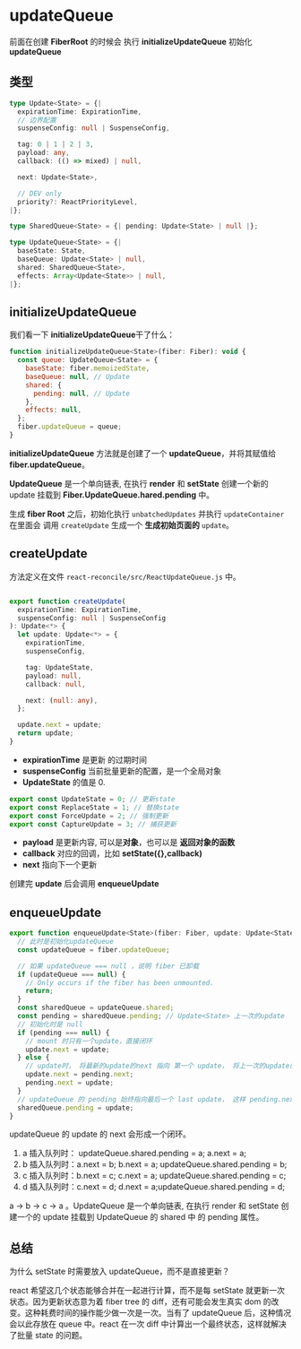 # updateQueue

前面在创建 **FiberRoot** 的时候会 执行 **initializeUpdateQueue** 初始化 **updateQueue**

## 类型

```typescript
type Update<State> = {|
  expirationTime: ExpirationTime,
  // 边界配置
  suspenseConfig: null | SuspenseConfig,

  tag: 0 | 1 | 2 | 3,
  payload: any,
  callback: (() => mixed) | null,

  next: Update<State>,

  // DEV only
  priority?: ReactPriorityLevel,
|};

type SharedQueue<State> = {| pending: Update<State> | null |};

type UpdateQueue<State> = {|
  baseState: State,
  baseQueue: Update<State> | null,
  shared: SharedQueue<State>,
  effects: Array<Update<State>> | null,
|};
```

## initializeUpdateQueue

我们看一下 **initializeUpdateQueue**干了什么：

```js
function initializeUpdateQueue<State>(fiber: Fiber): void {
  const queue: UpdateQueue<State> = {
    baseState: fiber.memoizedState,
    baseQueue: null, // Update
    shared: {
      pending: null, // Update
    },
    effects: null,
  };
  fiber.updateQueue = queue;
}
```

**initializeUpdateQueue** 方法就是创建了一个 **updateQueue**，并将其赋值给 **fiber.updateQueue**。

**UpdateQueue** 是一个单向链表, 在执行 **render** 和 **setState** 创建一个新的 update 挂载到 **Fiber.UpdateQueue.hared.pending** 中。

生成 **fiber Root** 之后，初始化执行 `unbatchedUpdates` 并执行 `updateContainer` 在里面会 调用 `createUpdate` 生成一个 **生成初始页面的** `update`。

## createUpdate

方法定义在文件 `react-reconcile/src/ReactUpdateQueue.js` 中。

```typescript

export function createUpdate(
  expirationTime: ExpirationTime,
  suspenseConfig: null | SuspenseConfig
): Update<*> {
  let update: Update<*> = {
    expirationTime,
    suspenseConfig,

    tag: UpdateState,
    payload: null,
    callback: null,

    next: (null: any),
  };

  update.next = update;
  return update;
}
```

- **expirationTime** 是更新 的过期时间
- **suspenseConfig** 当前批量更新的配置，是一个全局对象
- **UpdateState** 的值是 0.

```js
export const UpdateState = 0; // 更新state
export const ReplaceState = 1; // 替换state
export const ForceUpdate = 2; // 强制更新
export const CaptureUpdate = 3; // 捕获更新
```

- **payload** 是更新内容, 可以是**对象**，也可以是 **返回对象的函数**
- **callback** 对应的回调，比如 **setState({},callback)**
- **next** 指向下一个更新

创建完 **update** 后会调用 **enqueueUpdate**

## enqueueUpdate

```js
export function enqueueUpdate<State>(fiber: Fiber, update: Update<State>) {
  // 此时是初始化updateQueue
  const updateQueue = fiber.updateQueue;

  // 如果 updateQueue === null ，说明 fiber 已卸载
  if (updateQueue === null) {
    // Only occurs if the fiber has been unmounted.
    return;
  }
  const sharedQueue = updateQueue.shared;
  const pending = sharedQueue.pending; // Update<State> 上一次的update
  // 初始化时是 null
  if (pending === null) {
    // mount 时只有一个update，直接闭环
    update.next = update;
  } else {
    // update时， 将最新的update的next 指向 第一个 update， 将上一次的update的next 指向最新的update
    update.next = pending.next;
    pending.next = update;
  }
  // updateQueue 的 pending 始终指向最后一个 last update， 这样 pending.next 会指向first update
  sharedQueue.pending = update;
}
```

updateQueue 的 update 的 next 会形成一个闭环。

1. a 插入队列时： updateQueue.shared.pending = a; a.next = a;
2. b 插入队列时：a.next = b; b.next = a; updateQueue.shared.pending = b;
3. c 插入队列时：b.next = c; c.next = a; updateQueue.shared.pending = c;
4. d 插入队列时：c.next = d; d.next = a;updateQueue.shared.pending = d;

a -> b -> c -> a 。UpdateQueue 是一个单向链表, 在执行 render 和 setState 创建一个的 update 挂载到 UpdateQueue 的 shared 中 的 pending 属性。

## 总结

为什么 setState 时需要放入 updateQueue，而不是直接更新？

react 希望这几个状态能够合并在一起进行计算，而不是每 setState 就更新一次状态。因为更新状态意为着 fiber tree 的 diff，还有可能会发生真实 dom 的改变。这种耗费时间的操作能少做一次是一次。当有了 updateQueue 后，这种情况会以此存放在 queue 中。react 在一次 diff 中计算出一个最终状态，这样就解决了批量 state 的问题。
